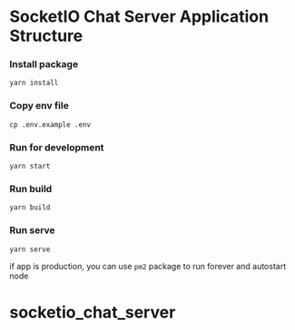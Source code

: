 # SocketIO Chat Server Application Structure

### Install package 
`yarn install`
### Copy env file
`cp .env.example .env`
### Run for development
`yarn start`
### Run build
`yarn build`
### Run serve
`yarn serve`

if app is production, you can use `pm2` package to run forever and autostart node
# socketio_chat_server
